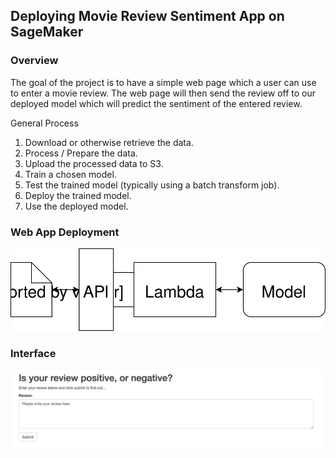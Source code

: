 ## Deploying Movie Review Sentiment App on SageMaker

### Overview

The goal of the project is to have a simple web page which a user can use to enter a movie review. The web page will then send the review off to our deployed model which will predict the sentiment of the entered review.

General Process

1. Download or otherwise retrieve the data.
2. Process / Prepare the data.
3. Upload the processed data to S3.
4. Train a chosen model.
5. Test the trained model (typically using a batch transform job).
6. Deploy the trained model.
7. Use the deployed model.

### Web App Deployment

![](media/web_app.svg)

### Interface

![](app/app.png)